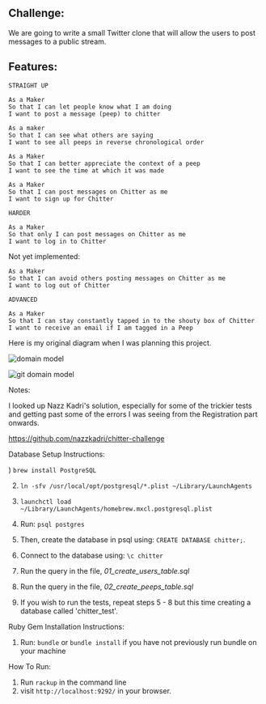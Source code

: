 Challenge:
-------

We are going to write a small Twitter clone that will allow the users to post messages to a public stream.

Features:
-------

```
STRAIGHT UP

As a Maker
So that I can let people know what I am doing  
I want to post a message (peep) to chitter

As a maker
So that I can see what others are saying  
I want to see all peeps in reverse chronological order

As a Maker
So that I can better appreciate the context of a peep
I want to see the time at which it was made

As a Maker
So that I can post messages on Chitter as me
I want to sign up for Chitter

HARDER

As a Maker
So that only I can post messages on Chitter as me
I want to log in to Chitter
```
Not yet implemented:

```
As a Maker
So that I can avoid others posting messages on Chitter as me
I want to log out of Chitter

ADVANCED

As a Maker
So that I can stay constantly tapped in to the shouty box of Chitter
I want to receive an email if I am tagged in a Peep

```

Here is my original diagram when I was planning this project.

![domain model](/Users/karenroberts/projects/chitter-challenge/images/chitter_diagram.png)

![git domain model](https://github.com/RobertsK284/chitter-challenge/blob/master/images/chitter_diagram.png)


Notes:

I looked up Nazz Kadri's solution, especially for some of the trickier tests  and getting past some of the errors I was seeing from the Registration part onwards.

https://github.com/nazzkadri/chitter-challenge


Database Setup Instructions:

) `brew install PostgreSQL`

2) `ln -sfv /usr/local/opt/postgresql/*.plist ~/Library/LaunchAgents`

3) `launchctl load ~/Library/LaunchAgents/homebrew.mxcl.postgresql.plist`

4) Run: `psql postgres`

5) Then, create the database in psql using:
`CREATE DATABASE chitter;`.

6) Connect to the database using:
`\c chitter`

7) Run the query in the file,
*01_create_users_table.sql*

8) Run the query in the file,
*02_create_peeps_table.sql*

9) If you wish to run the tests, repeat steps 5 - 8 but this time creating a database called 'chitter_test'.

Ruby Gem Installation Instructions:

1) Run: `bundle` or `bundle install` if you have not previously run bundle on your machine

How To Run:

1) Run `rackup` in the command line
2) visit `http://localhost:9292/` in your browser.
